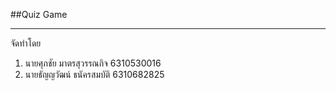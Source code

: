 ##Quiz Game

---
จัดทำโดย

1. นายศุภชัย มาตรสุวรรณกิจ 6310530016
1. นายธัญญวัฒน์ ธนัครสมบัติ 6310682825


